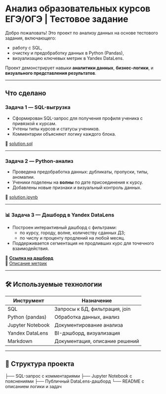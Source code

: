 # Анализ образовательных курсов ЕГЭ/ОГЭ | Тестовое задание

Добро пожаловать! Это проект по анализу данных на основе тестового задания, включающего:

- работу с SQL,
- очистку и предобработку данных в Python (Pandas),
- визуализацию ключевых метрик в Yandex DataLens.

Проект демонстрирует навыки **аналитики данных**, **бизнес-логики**, и **визуального представления результатов**.

---

## Что сделано

### Задача 1 — SQL-выгрузка

- Сформирован SQL-запрос для получения профиля ученика с привязкой к курсам.
- Учтены типы курсов и статусы учеников.
- Комментарии объясняют логику каждого блока.

📄 [solution.sql](./task_1_sql/solution.sql)

---

### Задача 2 — Python-анализ

- Проведена предобработка данных: дубликаты, пропуски, типы, аномалии.
- Ученики поделены на **волны** по дате присоединения к курсу.
- Добавлены новые признаки и визуальный контроль данных.

📓 [solution.ipynb](./task_2_analysis/solution.ipynb)

---

### 📊 Задача 3 — Дашборд в Yandex DataLens

- Построен интерактивный дашборд с фильтрами:
  - по курсу, городу, волне, количеству сданных ДЗ;
  - по числу и проценту продлений на любой месяц.
- Поддерживается сегментация не продливших курс для точечного взаимодействия.

🔗 **[Ссылка на дашборд](https://datalens.yandex/jq18i0q8bhu65)**  
📘 [Описание метрик](./task_3_datalens/metrics_description.md)

---

## 🛠 Используемые технологии

| Инструмент        | Назначение                         |
|------------------|------------------------------------|
| SQL              | Запросы к БД, фильтрация, join     |
| Python (pandas)  | Обработка данных, анализ           |
| Jupyter Notebook | Документирование анализа           |
| Yandex DataLens  | BI-дэшборд, визуализация           |
| Markdown         | Документация, описание решений     |

---

## 🧩 Структура проекта
├── SQL-запрос с комментариями
├── Jupyter Notebook с пояснениями
├── Публичный DataLens-дашборд
└── README с описанием логики и задач
